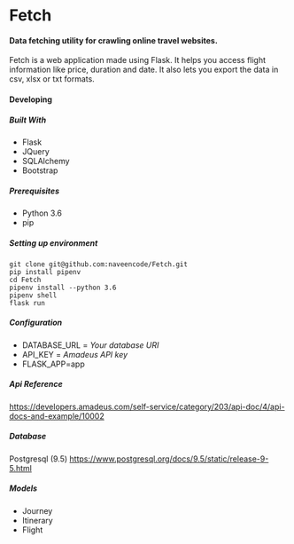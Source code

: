 # Fetch
#### Data fetching utility for crawling online travel websites.
Fetch is a web application made using Flask. It helps you access flight information like price, duration and date. 
It also lets you export the data in csv, xlsx or txt formats.

#### Developing

##### Built With
* Flask
* JQuery
* SQLAlchemy
* Bootstrap


##### Prerequisites
* Python 3.6
* pip

##### Setting up environment
```
git clone git@github.com:naveencode/Fetch.git
pip install pipenv
cd Fetch
pipenv install --python 3.6
pipenv shell
flask run
```

##### Configuration
* DATABASE_URL = *Your database URI*
* API_KEY = *Amadeus API key*
* FLASK_APP=app

##### Api Reference
https://developers.amadeus.com/self-service/category/203/api-doc/4/api-docs-and-example/10002

##### Database
Postgresql (9.5)
https://www.postgresql.org/docs/9.5/static/release-9-5.html

##### Models
* Journey
* Itinerary
* Flight




